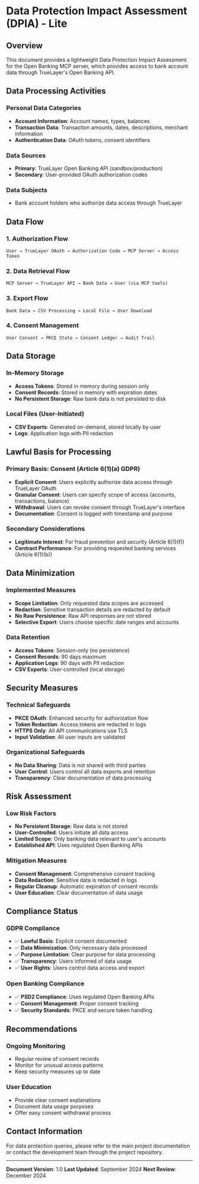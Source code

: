 # Data Protection Impact Assessment (DPIA) - Lite

## Overview
This document provides a lightweight Data Protection Impact Assessment for the Open Banking MCP server, which provides access to bank account data through TrueLayer's Open Banking API.

## Data Processing Activities

### Personal Data Categories
- **Account Information**: Account names, types, balances
- **Transaction Data**: Transaction amounts, dates, descriptions, merchant information
- **Authentication Data**: OAuth tokens, consent identifiers

### Data Sources
- **Primary**: TrueLayer Open Banking API (sandbox/production)
- **Secondary**: User-provided OAuth authorization codes

### Data Subjects
- Bank account holders who authorize data access through TrueLayer

## Data Flow

### 1. Authorization Flow
```
User → TrueLayer OAuth → Authorization Code → MCP Server → Access Token
```

### 2. Data Retrieval Flow
```
MCP Server → TrueLayer API → Bank Data → User (via MCP tools)
```

### 3. Export Flow
```
Bank Data → CSV Processing → Local File → User Download
```

### 4. Consent Management
```
User Consent → PKCE State → Consent Ledger → Audit Trail
```

## Data Storage

### In-Memory Storage
- **Access Tokens**: Stored in memory during session only
- **Consent Records**: Stored in memory with expiration dates
- **No Persistent Storage**: Raw bank data is not persisted to disk

### Local Files (User-Initiated)
- **CSV Exports**: Generated on-demand, stored locally by user
- **Logs**: Application logs with PII redaction

## Lawful Basis for Processing

### Primary Basis: Consent (Article 6(1)(a) GDPR)
- **Explicit Consent**: Users explicitly authorize data access through TrueLayer OAuth
- **Granular Consent**: Users can specify scope of access (accounts, transactions, balance)
- **Withdrawal**: Users can revoke consent through TrueLayer's interface
- **Documentation**: Consent is logged with timestamp and purpose

### Secondary Considerations
- **Legitimate Interest**: For fraud prevention and security (Article 6(1)(f))
- **Contract Performance**: For providing requested banking services (Article 6(1)(b))

## Data Minimization

### Implemented Measures
- **Scope Limitation**: Only requested data scopes are accessed
- **Redaction**: Sensitive transaction details are redacted by default
- **No Raw Persistence**: Raw API responses are not stored
- **Selective Export**: Users choose specific date ranges and accounts

### Data Retention
- **Access Tokens**: Session-only (no persistence)
- **Consent Records**: 90 days maximum
- **Application Logs**: 90 days with PII redaction
- **CSV Exports**: User-controlled (local storage)

## Security Measures

### Technical Safeguards
- **PKCE OAuth**: Enhanced security for authorization flow
- **Token Redaction**: Access tokens are redacted in logs
- **HTTPS Only**: All API communications use TLS
- **Input Validation**: All user inputs are validated

### Organizational Safeguards
- **No Data Sharing**: Data is not shared with third parties
- **User Control**: Users control all data exports and retention
- **Transparency**: Clear documentation of data processing

## Risk Assessment

### Low Risk Factors
- **No Persistent Storage**: Raw data is not stored
- **User-Controlled**: Users initiate all data access
- **Limited Scope**: Only banking data relevant to user's accounts
- **Established API**: Uses regulated Open Banking APIs

### Mitigation Measures
- **Consent Management**: Comprehensive consent tracking
- **Data Redaction**: Sensitive data is redacted in logs
- **Regular Cleanup**: Automatic expiration of consent records
- **User Education**: Clear documentation of data usage

## Compliance Status

### GDPR Compliance
- ✅ **Lawful Basis**: Explicit consent documented
- ✅ **Data Minimization**: Only necessary data processed
- ✅ **Purpose Limitation**: Clear purpose for data processing
- ✅ **Transparency**: Users informed of data usage
- ✅ **User Rights**: Users control data access and export

### Open Banking Compliance
- ✅ **PSD2 Compliance**: Uses regulated Open Banking APIs
- ✅ **Consent Management**: Proper consent tracking
- ✅ **Security Standards**: PKCE and secure token handling

## Recommendations

### Ongoing Monitoring
- Regular review of consent records
- Monitor for unusual access patterns
- Keep security measures up to date

### User Education
- Provide clear consent explanations
- Document data usage purposes
- Offer easy consent withdrawal process

## Contact Information

For data protection queries, please refer to the main project documentation or contact the development team through the project repository.

---

**Document Version**: 1.0
**Last Updated**: September 2024
**Next Review**: December 2024

